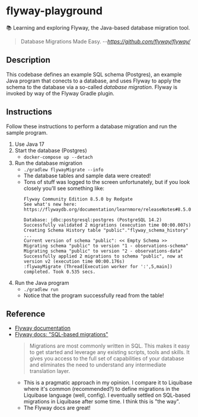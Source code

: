 # flyway-playground

📚 Learning and exploring Flyway, the Java-based database migration tool.

> Database Migrations Made Easy.
> --<cite>https://github.com/flyway/flyway/</cite>

## Description

This codebase defines an example SQL schema (Postgres), an example Java program that conects to a database, and uses Flyway to apply the schema to the database via a so-called *database
migration*. Flyway is invoked by way of the Flyway Gradle plugin.    

## Instructions

Follow these instructions to perform a database migration and run the sample program.

1. Use Java 17
2. Start the database (Postgres)
   * `docker-compose up --detach`
3. Run the database migration
   * `./gradlew flywayMigrate --info`
   * The database tables and sample data were created!
   * Tons of stuff was logged to the screen unfortunately, but if you look closely you'll see something like:
     ```text
     Flyway Community Edition 8.5.0 by Redgate
     See what's new here: https://flywaydb.org/documentation/learnmore/releaseNotes#8.5.0
     
     Database: jdbc:postgresql:postgres (PostgreSQL 14.2)
     Successfully validated 2 migrations (execution time 00:00.007s)
     Creating Schema History table "public"."flyway_schema_history" ...
     Current version of schema "public": << Empty Schema >>
     Migrating schema "public" to version "1 - observations-schema"
     Migrating schema "public" to version "2 - observations-data"
     Successfully applied 2 migrations to schema "public", now at version v2 (execution time 00:00.176s)
     :flywayMigrate (Thread[Execution worker for ':',5,main]) completed. Took 0.535 secs.
     ```
4. Run the Java program
   * `./gradlew run`
   * Notice that the program successfully read from the table! 

## Reference

* [Flyway documentation](https://flywaydb.org/documentation/)
* [Flyway docs: "SQL-based migrations"](https://flywaydb.org/documentation/concepts/migrations#sql-based-migrations)
  > Migrations are most commonly written in SQL. This makes it easy to get started and leverage any existing scripts,
  > tools and skills. It gives you access to the full set of capabilities of your database and eliminates the need to
  > understand any intermediate translation layer.
  * This is a pragmatic approach in my opinion. I compare it to Liquibase where it's common (recommended?) to define
    migrations in the Liquibase language (well, config). I eventually settled on SQL-based migrations in Liquibase after
    some time. I think this is "the way".
  * The Flyway docs are great!
